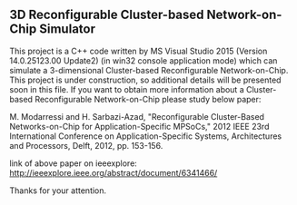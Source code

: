 
3D Reconfigurable Cluster-based Network-on-Chip Simulator
-------------------------------------------

This project is a C++ code written by MS Visual Studio 2015 (Version 14.0.25123.00 Update2) (in win32 console application mode) which can simulate a 3-dimensional Cluster-based Reconfigurable Network-on-Chip.
This project is under construction, so additional details will be presented soon in this file.
If you want to obtain more information about a Cluster-based Reconfigurable Network-on-Chip please study below paper:

M. Modarressi and H. Sarbazi-Azad, "Reconfigurable Cluster-Based Networks-on-Chip for Application-Specific MPSoCs," 2012 IEEE 23rd International Conference on Application-Specific Systems, Architectures and Processors, Delft, 2012, pp. 153-156.

link of above paper on ieeexplore:
http://ieeexplore.ieee.org/abstract/document/6341466/

Thanks for your attention.
